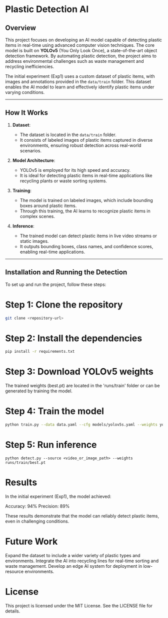 # Plastic Detection AI

## Overview

This project focuses on developing an AI model capable of detecting plastic items in real-time using advanced computer vision techniques. The core model is built on **YOLOv5** (You Only Look Once), a state-of-the-art object detection framework. By automating plastic detection, the project aims to address environmental challenges such as waste management and recycling inefficiencies.

The initial experiment (Exp1) uses a custom dataset of plastic items, with images and annotations provided in the `data/train` folder. This dataset enables the AI model to learn and effectively identify plastic items under varying conditions.

---

## How It Works

1. **Dataset**: 
   - The dataset is located in the `data/train` folder.
   - It consists of labeled images of plastic items captured in diverse environments, ensuring robust detection across real-world scenarios.

2. **Model Architecture**:
   - YOLOv5 is employed for its high speed and accuracy.
   - It is ideal for detecting plastic items in real-time applications like recycling plants or waste sorting systems.

3. **Training**:
   - The model is trained on labeled images, which include bounding boxes around plastic items.
   - Through this training, the AI learns to recognize plastic items in complex scenes.

4. **Inference**:
   - The trained model can detect plastic items in live video streams or static images.
   - It outputs bounding boxes, class names, and confidence scores, enabling real-time applications.

---

## Installation and Running the Detection

To set up and run the project, follow these steps:

# Step 1: Clone the repository
```bash
git clone <repository-url>
```

# Step 2: Install the dependencies
```bash
pip install -r requirements.txt
```

# Step 3: Download YOLOv5 weights
  The trained weights (best.pt) are located in the 'runs/train' folder
  or can be generated by training the model.

# Step 4: Train the model
```bash
python train.py --data data.yaml --cfg models/yolov5s.yaml --weights yolov5s.pt --epochs 100
```
# Step 5: Run inference
```
python detect.py --source <video_or_image_path> --weights runs/train/best.pt
```
# Results
In the initial experiment (Exp1), the model achieved:

Accuracy: 94%
Precision: 89%

These results demonstrate that the model can reliably detect plastic items, even in challenging conditions.

# Future Work
Expand the dataset to include a wider variety of plastic types and environments.
Integrate the AI into recycling lines for real-time sorting and waste management.
Develop an edge AI system for deployment in low-resource environments.

# License
This project is licensed under the MIT License. See the LICENSE file for details.
